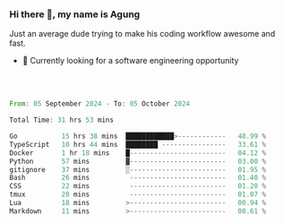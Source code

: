 ### Hi there 👋, my name is Agung
Just an average dude trying to make his coding workflow awesome and fast.

<!--
**agungfir98/agungfir98** is a ✨ _special_ ✨ repository because its `README.md` (this file) appears on your GitHub profile.
-->

- 🔭 Currently looking for a software engineering opportunity
<br/>
<br/>
<!--START_SECTION:waka-->

```rust
From: 05 September 2024 - To: 05 October 2024

Total Time: 31 hrs 53 mins

Go           15 hrs 38 mins  ████████████>------------   48.99 %
TypeScript   10 hrs 44 mins  ████████ ----------------   33.61 %
Docker       1 hr 18 mins    █------------------------   04.12 %
Python       57 mins         ▓------------------------   03.00 %
gitignore    37 mins         ░------------------------   01.95 %
Bash         26 mins          ------------------------   01.40 %
CSS          22 mins          ------------------------   01.20 %
tmux         20 mins          ------------------------   01.07 %
Lua          18 mins         >------------------------   00.94 %
Markdown     11 mins         >------------------------   00.61 %
```

<!--END_SECTION:waka-->
